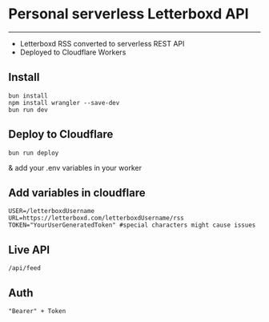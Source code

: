 # Personal serverless Letterboxd API

---

- Letterboxd RSS converted to serverless REST API
- Deployed to Cloudflare Workers

## Install

```
bun install
npm install wrangler --save-dev
bun run dev
```

## Deploy to Cloudflare

```
bun run deploy
```

& add your .env variables in your worker

## Add variables in cloudflare

```
USER=/letterboxdUsername
URL=https://letterboxd.com/letterboxdUsername/rss
TOKEN="YourUserGeneratedToken" #special characters might cause issues
```

## Live API

```
/api/feed
```

## Auth

```
"Bearer" + Token
```
